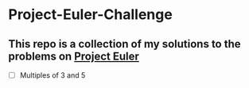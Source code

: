 # Project-Euler-Challenge

## This repo is a collection of my solutions to the problems on [Project Euler](https://projecteuler.net/archives)


- [ ] Multiples of 3 and 5
